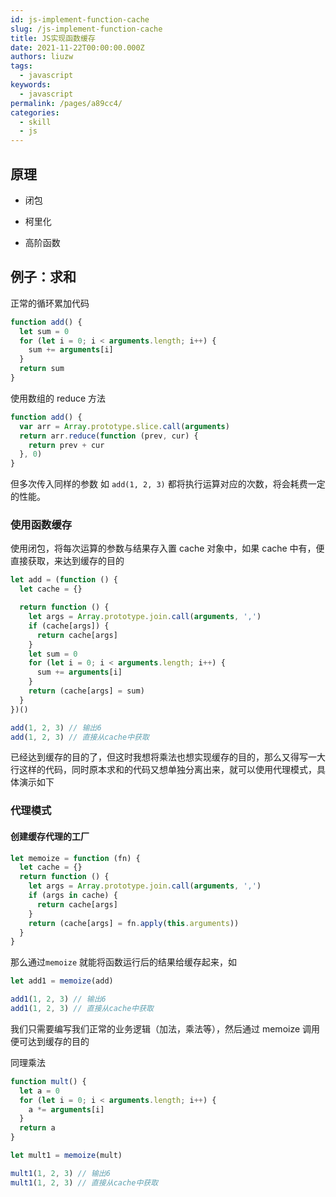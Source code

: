 ```yaml
---
id: js-implement-function-cache
slug: /js-implement-function-cache
title: JS实现函数缓存
date: 2021-11-22T00:00:00.000Z
authors: liuzw
tags:
  - javascript
keywords:
  - javascript
permalink: /pages/a89cc4/
categories:
  - skill
  - js
---
```


<!-- truncate -->

## 原理

- 闭包
- 柯里化

- 高阶函数

## 例子：求和

正常的循环累加代码

```javascript
function add() {
  let sum = 0
  for (let i = 0; i < arguments.length; i++) {
    sum += arguments[i]
  }
  return sum
}
```

使用数组的 reduce 方法

```javascript
function add() {
  var arr = Array.prototype.slice.call(arguments)
  return arr.reduce(function (prev, cur) {
    return prev + cur
  }, 0)
}
```

但多次传入同样的参数 如 `add(1, 2, 3)` 都将执行运算对应的次数，将会耗费一定的性能。

### 使用函数缓存

使用闭包，将每次运算的参数与结果存入置 cache 对象中，如果 cache 中有，便直接获取，来达到缓存的目的

```javascript
let add = (function () {
  let cache = {}

  return function () {
    let args = Array.prototype.join.call(arguments, ',')
    if (cache[args]) {
      return cache[args]
    }
    let sum = 0
    for (let i = 0; i < arguments.length; i++) {
      sum += arguments[i]
    }
    return (cache[args] = sum)
  }
})()

add(1, 2, 3) // 输出6
add(1, 2, 3) // 直接从cache中获取
```

已经达到缓存的目的了，但这时我想将乘法也想实现缓存的目的，那么又得写一大行这样的代码，同时原本求和的代码又想单独分离出来，就可以使用代理模式，具体演示如下

### 代理模式

#### 创建缓存代理的工厂

```javascript
let memoize = function (fn) {
  let cache = {}
  return function () {
    let args = Array.prototype.join.call(arguments, ',')
    if (args in cache) {
      return cache[args]
    }
    return (cache[args] = fn.apply(this.arguments))
  }
}
```

那么通过`memoize` 就能将函数运行后的结果给缓存起来，如

```javascript
let add1 = memoize(add)

add1(1, 2, 3) // 输出6
add1(1, 2, 3) // 直接从cache中获取
```

我们只需要编写我们正常的业务逻辑（加法，乘法等），然后通过 memoize 调用 便可达到缓存的目的

同理乘法

```javascript
function mult() {
  let a = 0
  for (let i = 0; i < arguments.length; i++) {
    a *= arguments[i]
  }
  return a
}

let mult1 = memoize(mult)

mult1(1, 2, 3) // 输出6
mult1(1, 2, 3) // 直接从cache中获取
```
